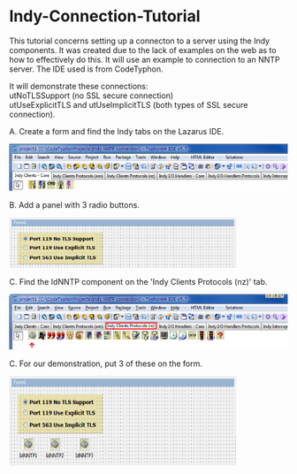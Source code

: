 # Indy-Connection-Tutorial

This tutorial concerns setting up a connecton to a server using the Indy components.  It was created due to the lack of examples on the web as to how to effectively do this.  It will use an example to connection to an NNTP server.  The IDE used is from CodeTyphon.

It will demonstrate these connections:  
 utNoTLSSupport (no SSL secure connection)  
 utUseExplicitTLS and utUseImplicitTLS (both types of SSL secure connection).

<p>
A. Create a form and find the Indy tabs on the Lazarus IDE.
</p>
<p align="left">
  <img src="/image/Indy.png" width="533" height="85">
</p>
<p>
B. Add a panel with 3 radio buttons.
</p>
<p align="left">
 <img src="/image/radiobuttons.png" width="411" height="91">
</p>
<p>
C. Find the IdNNTP component on the 'Indy Clients Protocols (nz)' tab.
</p>
<p align="left">
  <img src="/image/Indy2.png" width="533" height="100">
</p>
<p>
C. For our demonstration, put 3 of these on the form.
</p>
<p align="left">
   <img src="/image/IdNNTPn.png" width="411" height="162">
</p> 
